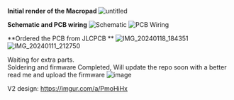 **Initial render of the Macropad**
![untitled](https://github.com/BBRRE/Macropad/assets/137724145/89a37fad-1683-481a-aa15-e4c6c2df3d98)

**Schematic and PCB wiring**
![Schematic](https://github.com/BBRRE/Macropad/assets/137724145/a3c4b363-b04d-4b61-a997-1ed1cd2f4f31)
![PCB Wiring](https://github.com/BBRRE/Macropad/assets/137724145/ad3918ee-fdbd-43ca-a1ac-a17f516a4e79)

**Ordered the PCB from JLCPCB **
![IMG_20240118_184351](https://github.com/BBRRE/Macropad/assets/137724145/ddfbb33c-7bbd-44ba-a2ae-53de95d65698)
![IMG_20240111_212750](https://github.com/BBRRE/Macropad/assets/137724145/9bde51be-57d9-42f7-acd9-30f67d1c728c)

Waiting for extra parts.<br>
Soldering and firmware Completed, Will update the repo soon with a better read me and upload the firmware
![image](https://github.com/user-attachments/assets/ba46417f-7e84-4c79-9916-bfb9332cfab0)

V2 design: https://imgur.com/a/PmoHiHx
